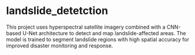 # landslide_detetction
This project uses hyperspectral satellite imagery combined with a CNN-based U-Net architecture to detect and map landslide-affected areas. The model is trained to segment landslide regions with high spatial accuracy for improved disaster monitoring and response.
